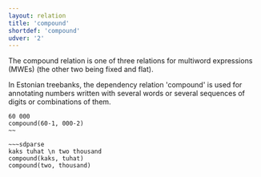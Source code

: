 ```yaml
---
layout: relation
title: 'compound'
shortdef: 'compound'
udver: '2'
---
```

The compound relation is one of three relations for multiword expressions (MWEs) (the other two being fixed and flat).

In Estonian treebanks, the dependency relation 'compound' is used for annotating numbers written with several words or several sequences of digits or combinations of them.

~~~ sdparse
60 000
compound(60-1, 000-2)
~~

~~~sdparse
kaks tuhat \n two thousand
compound(kaks, tuhat)
compound(two, thousand)
~~~

<!-- Interlanguage links updated Čt lis 12 09:43:18 CET 2020 -->

